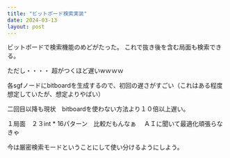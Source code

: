 ```yaml
---
title: "ビットボード検索実装"
date: 2024-03-13
layout: post
---
```


ビットボードで検索機能のめどがたった。
これで抜き後を含む局面も検索できる。

ただし・・・・
超がつくほど遅いwｗｗｗ

各sgfノードにbitboardを生成するので、初回の遅さがすごい（これはある程度想定していたが、想定よりやばい）

二回目以降も現状　bitboardを使わない方法より１０倍以上遅い。

１局面　２３int * 16パターン　比較だもんなぁ　
ＡＩに聞いて最適化頑張らなきゃ

今は厳密検索モードということにして使い分けるようにしよう。
